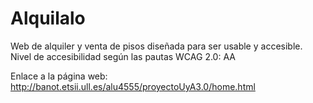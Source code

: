 # Alquilalo

Web de alquiler y venta de pisos diseñada para ser usable y accesible. Nivel de accesibilidad según las pautas WCAG 2.0: AA

Enlace a la página web: http://banot.etsii.ull.es/alu4555/proyectoUyA3.0/home.html
